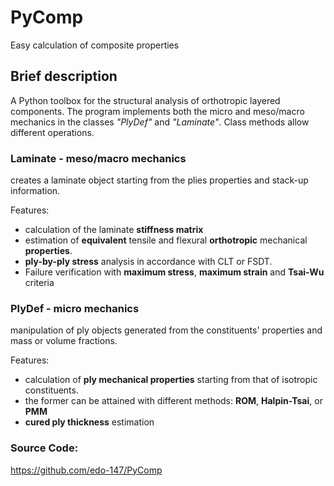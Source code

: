 # PyComp 

Easy calculation of composite properties


## Brief description


A Python toolbox for the structural analysis of orthotropic layered components. 
The program implements both the micro and meso/macro mechanics in the classes *"PlyDef"* and *"Laminate"*.
Class methods allow different operations. 

### **Laminate** - meso/macro mechanics


creates a laminate object starting from the plies properties and stack-up information. 

Features:

- calculation of the laminate **stiffness matrix**
- estimation of **equivalent** tensile and flexural **orthotropic** mechanical **properties**. 
- **ply-by-ply stress** analysis in accordance with CLT or FSDT. 
- Failure verification with **maximum stress**, **maximum strain** and **Tsai-Wu** criteria

### **PlyDef** - micro mechanics

manipulation of ply objects generated from the constituents' properties and mass or volume fractions. 

Features:

- calculation of **ply mechanical properties** starting from that of isotropic constituents.
- the former can be attained with different methods: **ROM**, **Halpin-Tsai**, or **PMM**
- **cured ply thickness** estimation


### Source Code: 
https://github.com/edo-147/PyComp
